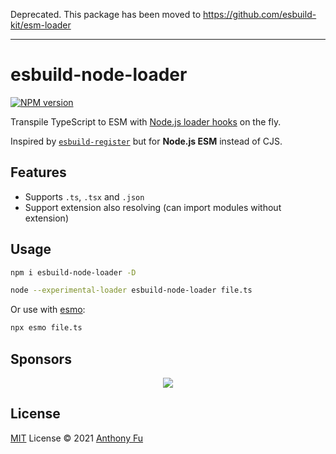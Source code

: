 Deprecated. This package has been moved to https://github.com/esbuild-kit/esm-loader

----

# esbuild-node-loader

[![NPM version](https://img.shields.io/npm/v/esbuild-node-loader?color=a1b858&label=)](https://www.npmjs.com/package/esbuild-node-loader)

Transpile TypeScript to ESM with [Node.js loader hooks](https://nodejs.org/api/esm.html#esm_transpiler_loader) on the fly.

Inspired by [`esbuild-register`](https://github.com/egoist/esbuild-register) but for **Node.js ESM** instead of CJS.

## Features

- Supports `.ts`, `.tsx` and `.json`
- Support extension also resolving (can import modules without extension)

## Usage

```bash
npm i esbuild-node-loader -D
```

```bash
node --experimental-loader esbuild-node-loader file.ts
```

Or use with [esmo](https://github.com/antfu/esno):

```bash
npx esmo file.ts
```

## Sponsors

<p align="center">
  <a href="https://cdn.jsdelivr.net/gh/antfu/static/sponsors.svg">
    <img src='https://cdn.jsdelivr.net/gh/antfu/static/sponsors.svg'/>
  </a>
</p>

## License

[MIT](./LICENSE) License © 2021 [Anthony Fu](https://github.com/antfu)
